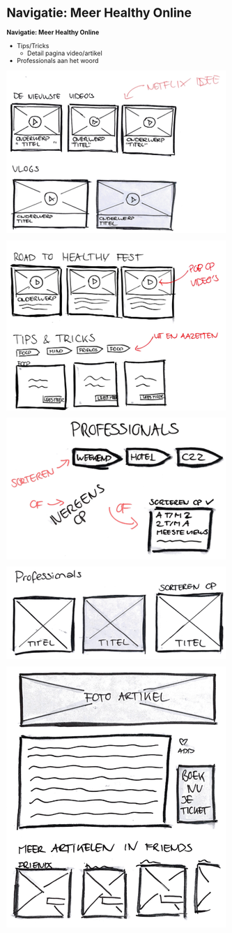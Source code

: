 # Navigatie: Meer Healthy Online

**Navigatie: Meer Healthy Online**  
- Tips/Tricks   
     + Detail pagina video/artikel  
- Professionals aan het woord  


![](../../../.gitbook/assets/tipstricksss.jpeg)

![](../../../.gitbook/assets/tipstricks.jpeg)

![](../../../.gitbook/assets/professionals.jpeg)

![](../../../.gitbook/assets/profesionnals2.jpeg)

![](../../../.gitbook/assets/detailpagina.jpeg)

